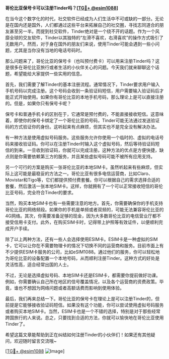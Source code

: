 **哥伦比亚保号卡可以注册Tinder吗？[[TG💪+ @esim1088](https://t.me/s/esim1088)]**

在当今这个数字化的时代，社交软件已经成为人们生活中不可或缺的一部分。无论是在国内还是国外，人们都通过这些平台来拓展自己的社交圈，寻找志同道合的朋友甚至另一半。而提到社交软件，Tinder绝对是一个绕不开的话题。作为一个风靡全球的交友软件，Tinder以其独特的“左滑不喜欢，右滑喜欢”的操作方式吸引了无数用户。然而，对于身在国外的朋友们来说，使用Tinder可能会遇到一些小问题，尤其是当你没有当地的电话号码时。

那么问题来了，哥伦比亚的保号卡（也叫预付费卡）可以用来注册Tinder吗？这是很多在哥伦比亚旅行或者生活的小伙伴关心的问题。今天我们就来聊聊这个话题，希望能给大家提供一些实用的信息。

首先，我们需要了解Tinder的基本注册流程。通常情况下，Tinder要求用户输入手机号码以完成注册。这个号码会收到一条验证码短信，用户需要输入验证码后才能正式开始使用。如果你有哥伦比亚的本地手机号码，那么理论上是可以直接注册的。但是，如果你只有保号卡呢？

保号卡和普通手机卡的区别在于，它通常是预付费的，不能直接接收短信。这意味着，即使你的保号卡绑定了一个哥伦比亚的号码，Tinder可能无法通过发送验证码的方式验证你的身份。这听起来有点麻烦，但其实也不是完全没有解决办法。

有一种方法是使用虚拟号码服务。这些服务允许你使用一个临时的、虚拟的电话号码来接收验证码。你可以在注册Tinder时输入这个虚拟号码，然后等待验证码短信的到来。一旦收到验证码，你就可以完成注册。这种方法的优点是方便快捷，缺点则是你需要依赖第三方的服务，并且某些虚拟号码可能不被所有应用支持。

另一个可行的方案是购买一张哥伦比亚的本地SIM卡。虽然听起来有些麻烦，但实际上这可能是最稳妥的方法之一。哥伦比亚有很多电信运营商，比如Claro、Movistar和Tigo等，它们都提供预付费套餐。你可以根据自己的需求选择合适的套餐，然后激活一张本地SIM卡。这样，你就拥有了一个可以正常接收短信的哥伦比亚号码，完全符合Tinder的要求。

当然，购买本地SIM卡也有一些需要注意的地方。首先，你需要确保你的手机支持哥伦比亚的网络频段。如果你的手机是单频或者双频的，可能无法兼容哥伦比亚的4G网络。其次，你需要准备足够的现金，因为大多数哥伦比亚的电信营业厅都不接受信用卡支付。此外，在购买SIM卡时，记得带上护照等有效证件，以便顺利完成开户手续。

除了以上两种方法，还有一些人会选择使用ESIM卡。ESIM卡是一种虚拟的SIM卡，它可以让你在不需要物理卡的情况下切换不同的运营商和服务。目前市面上有不少提供ESIM卡服务的公司，比如eSIM1088。通过他们的服务，你可以轻松地为哥伦比亚的设备配置一个本地号码，从而顺利注册Tinder。这种方式的好处是灵活性高，适合经常出国的人士。

不过，无论是选择虚拟号码、本地SIM卡还是ESIM卡，都需要你提前做好功课。例如，你需要确认自己所在地区的信号覆盖情况，以及各个运营商的资费政策。毕竟，谁也不想因为网络问题或者高额话费而影响到使用体验。

最后，我们再来总结一下。哥伦比亚的保号卡在理论上是可以注册Tinder的，但前提是它能够接收验证码短信。如果没有这个功能，你可以尝试使用虚拟号码服务或者购买本地SIM卡。当然，ESIM卡也是一个不错的选择，特别是对于那些经常跨国旅行的人来说。总之，只要找到合适的方法，你就可以愉快地在哥伦比亚使用Tinder了。

希望这篇文章能帮助到正在纠结如何注册Tinder的小伙伴们！如果还有其他疑问，欢迎随时留言交流哦~ 

[[TG💪+ @esim1088](https://t.me/s/esim1088) ![Image](https://i.postimg.cc/4NQfJmqS/Snipaste-2025-05-13-00-14-12.png)]
